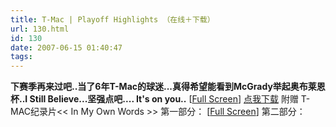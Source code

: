 ```yaml
---
title: T-Mac | Playoff Highlights （在线＋下载）
url: 130.html
id: 130
date: 2007-06-15 01:40:47
tags:
---
```


**下赛季再来过吧..当了6年T-Mac的球迷...真得希望能看到McGrady举起奥布莱恩杯..I Still Believe...坚强点吧.... It's on you..**                          \[[Full Screen](http://v.blog.sina.com.cn/swf/player.swf?vid=4547287&uid=1444143314)\]  [点我下载](http://ishare.iask.sina.com.cn/cgi-bin/fileid.cgi?fileid=1757148) 附赠 T-MAC纪录片<< In My Own Words >> 第一部分：                           \[[Full Screen](http://www.tudou.com/v/1QzTm6oBgLA)\] 第二部分：